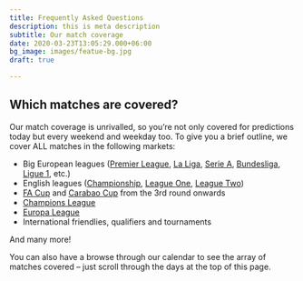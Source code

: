 ```yaml
---
title: Frequently Asked Questions
description: this is meta description
subtitle: Our match coverage
date: 2020-03-23T13:05:29.000+06:00
bg_image: images/featue-bg.jpg
draft: true

---
```

## Which matches are covered?

Our match coverage is unrivalled, so you’re not only covered for predictions today but every weekend and weekday too. To give you a brief outline, we cover ALL matches in the following markets:

* Big European leagues ([Premier League](https://www.freesupertips.com/leagues/premier-league/), [La Liga](https://www.freesupertips.com/leagues/spanish-la-liga/), [Serie A](https://www.freesupertips.com/leagues/italian-serie-a/), [Bundesliga](https://www.freesupertips.com/leagues/german-bundesliga/), [Ligue 1](https://www.freesupertips.com/leagues/french-ligue-1/), etc.)
* English leagues ([Championship](https://www.freesupertips.com/leagues/sky-bet-championship/), [League One](https://www.freesupertips.com/leagues/sky-bet-league-1/), [League Two](https://www.freesupertips.com/leagues/sky-bet-league-2/))
* [FA Cup](https://www.freesupertips.com/leagues/english-fa-cup/) and [Carabao Cup](https://www.freesupertips.com/leagues/carabao-cup/) from the 3rd round onwards
* [Champions League](https://www.freesupertips.com/leagues/uefa-champions-league/)
* [Europa League](https://www.freesupertips.com/leagues/europa-league/)
* International friendlies, qualifiers and tournaments

And many more!

You can also have a browse through our calendar to see the array of matches covered – just scroll through the days at the top of this page.